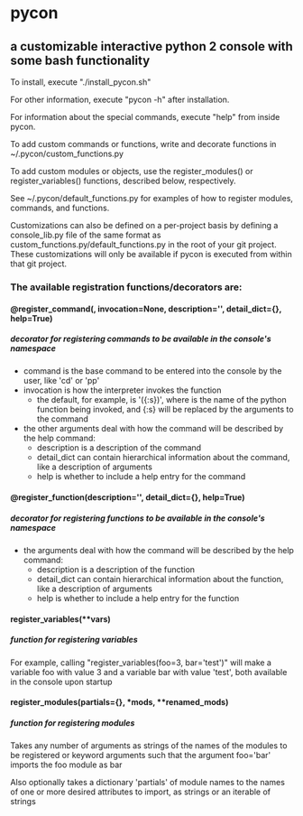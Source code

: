 # pycon
## a customizable interactive python 2 console with some bash functionality

To install, execute "./install_pycon.sh"

For other information, execute "pycon -h" after installation.

For information about the special commands, execute "help" from inside pycon.



To add custom commands or functions, write and decorate functions in ~/.pycon/custom_functions.py

To add custom modules or objects, use the register_modules() or register_variables() functions, described below, respectively.

See ~/.pycon/default_functions.py for examples of how to register modules, commands, and functions.

Customizations can also be defined on a per-project basis by defining a console_lib.py file of the same format as custom_functions.py/default_functions.py in the root of your git project. These customizations will only be available if pycon is executed from within that git project.



### The available registration functions/decorators are:
#### @register_command(<command>, invocation=None, description='', detail_dict={}, help=True)
##### decorator for registering commands to be available in the console's namespace
* command is the base command to be entered into the console by the user, like 'cd' or 'pp'
* invocation is how the interpreter invokes the function 
  * the default, for example, is '<func>({:s})', where <func> is the name of the python function being invoked, and {:s} will be replaced by the arguments to the command
* the other arguments deal with how the command will be described by the help command:
  * description is a description of the command
  * detail_dict can contain hierarchical information about the command, like a description of arguments
  * help is whether to include a help entry for the command

#### @register_function(description='', detail_dict={}, help=True)
##### decorator for registering functions to be available in the console's namespace
* the arguments deal with how the command will be described by the help command:
  * description is a description of the function
  * detail_dict can contain hierarchical information about the function, like a description of arguments
  * help is whether to include a help entry for the function

#### register_variables(\*\*vars)
##### function for registering variables
For example, calling "register_variables(foo=3, bar='test')" will make a variable foo with value 3 and a variable bar with value 'test', both available in the console upon startup

#### register_modules(partials={}, \*mods, \*\*renamed_mods)
##### function for registering modules
Takes any number of arguments as strings of the names of the modules to be registered or keyword arguments such that the argument foo='bar' imports the foo module as bar
 
Also optionally takes a dictionary 'partials' of module names to the names of one or more desired attributes to import, as strings or an iterable of strings

